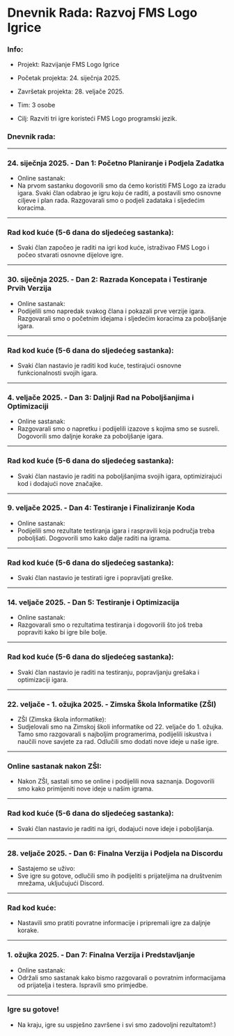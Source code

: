 # Dnevnik Rada: Razvoj FMS Logo Igrice
### Info:
- Projekt: Razvijanje FMS Logo Igrice

- Početak projekta: 24. siječnja 2025.

- Završetak projekta: 28. veljače 2025.

- Tim: 3 osobe

- Cilj: Razviti tri igre koristeći FMS Logo programski jezik.
### Dnevnik rada:
-----------------------------------------------------------------------------------------------------------------------------------------------------
### 24. siječnja 2025. - Dan 1: Početno Planiranje i Podjela Zadatka
- Online sastanak:
- Na prvom sastanku dogovorili smo da ćemo koristiti FMS Logo za izradu igara. Svaki član odabrao je igru koju će raditi, a postavili smo osnovne ciljeve i plan rada. Razgovarali smo o podjeli zadataka i sljedećim koracima.
-----------------------------------------------------------------------------------------------------------------------------------------------------
### Rad kod kuće (5-6 dana do sljedećeg sastanka):
- Svaki član započeo je raditi na igri kod kuće, istraživao FMS Logo i počeo stvarati osnovne dijelove igre.
-----------------------------------------------------------------------------------------------------------------------------------------------------
### 30. siječnja 2025. - Dan 2: Razrada Koncepata i Testiranje Prvih Verzija
- Online sastanak:
- Podijelili smo napredak svakog člana i pokazali prve verzije igara. Razgovarali smo o početnim idejama i sljedećim koracima za poboljšanje igara.
-----------------------------------------------------------------------------------------------------------------------------------------------------
### Rad kod kuće (5-6 dana do sljedećeg sastanka):
- Svaki član nastavio je raditi kod kuće, testirajući osnovne funkcionalnosti svojih igara.
-----------------------------------------------------------------------------------------------------------------------------------------------------
### 4. veljače 2025. - Dan 3: Daljnji Rad na Poboljšanjima i Optimizaciji
- Online sastanak:
- Razgovarali smo o napretku i podijelili izazove s kojima smo se susreli. Dogovorili smo daljnje korake za poboljšanje igara.
-----------------------------------------------------------------------------------------------------------------------------------------------------
### Rad kod kuće (5-6 dana do sljedećeg sastanka):
- Svaki član nastavio je raditi na poboljšanjima svojih igara, optimizirajući kod i dodajući nove značajke.
-----------------------------------------------------------------------------------------------------------------------------------------------------
### 9. veljače 2025. - Dan 4: Testiranje i Finaliziranje Koda
- Online sastanak:
- Podijelili smo rezultate testiranja igara i raspravili koja područja treba poboljšati. Dogovorili smo kako dalje raditi na igrama.
-----------------------------------------------------------------------------------------------------------------------------------------------------
### Rad kod kuće (5-6 dana do sljedećeg sastanka):
- Svaki član nastavio je testirati igre i popravljati greške.
-----------------------------------------------------------------------------------------------------------------------------------------------------
### 14. veljače 2025. - Dan 5: Testiranje i Optimizacija
- Online sastanak:
- Razgovarali smo o rezultatima testiranja i dogovorili što još treba popraviti kako bi igre bile bolje.
-----------------------------------------------------------------------------------------------------------------------------------------------------
### Rad kod kuće (5-6 dana do sljedećeg sastanka):
- Svaki član nastavio je raditi na testiranju, popravljanju grešaka i optimizaciji igara.
-----------------------------------------------------------------------------------------------------------------------------------------------------
### 22. veljače - 1. ožujka 2025. - Zimska Škola Informatike (ZŠI)
- ZŠI (Zimska škola informatike):
- Sudjelovali smo na Zimskoj školi informatike od 22. veljače do 1. ožujka. Tamo smo razgovarali s najboljim programerima, podijelili iskustva i naučili nove savjete za rad. Odlučili smo dodati nove ideje u naše igre.
-----------------------------------------------------------------------------------------------------------------------------------------------------
### Online sastanak nakon ZŠI:
- Nakon ZŠI, sastali smo se online i podijelili nova saznanja. Dogovorili smo kako primijeniti nove ideje u našim igrama.
-----------------------------------------------------------------------------------------------------------------------------------------------------
### Rad kod kuće (5-6 dana do sljedećeg sastanka):
- Svaki član nastavio je raditi na igri, dodajući nove ideje i poboljšanja.
-----------------------------------------------------------------------------------------------------------------------------------------------------
### 28. veljače 2025. - Dan 6: Finalna Verzija i Podjela na Discordu
- Sastajemo se uživo:
- Sve igre su gotove, odlučili smo ih podijeliti s prijateljima na društvenim mrežama, uključujući Discord.
-----------------------------------------------------------------------------------------------------------------------------------------------------
### Rad kod kuće:
- Nastavili smo pratiti povratne informacije i pripremali igre za daljnje korake.
-----------------------------------------------------------------------------------------------------------------------------------------------------
### 1. ožujka 2025. - Dan 7: Finalna Verzija i Predstavljanje
- Online sastanak:
- Održali smo sastanak kako bismo razgovarali o povratnim informacijama od prijatelja i testera. Ispravili smo primjedbe.
-----------------------------------------------------------------------------------------------------------------------------------------------------
### Igre su gotove!
- Na kraju, igre su uspješno završene i svi smo zadovoljni rezultatom!:)

